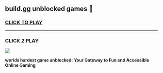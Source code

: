 
## build.gg unblocked games 👋
<h3>
<a href="https://premium.freeplayer.one?title=build.gg_unblocked_games&ref=13F">CLICK TO PLAY</a></h3>
<hr>

<h3>
<a href="https://premium.freeplayer.one?title=build.gg_unblocked_games&ref=13F">CLICK 2 PLAY</a>
  
</h3>

<a href="https://premium.freeplayer.one?title=build.gg_unblocked_games&ref=12F/"><img src="https://clearcache.store/games.png"></a>


**worlds hardest game unblocked: Your Gateway to Fun and Accessible Online Gaming**
